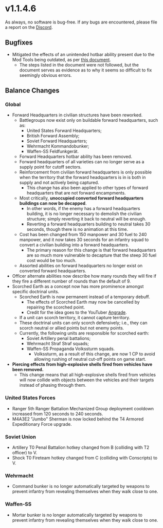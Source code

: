 # v1.1.4.6

As always, no software is bug-free. If any bugs are encountered, please file a report on the [Discord](https://discord.gg/6VeK5jhggB).

## Bugfixes

- Mitigated the effects of an unintended hotbar ability present due to the Mod Tools being outdated, as per [this document](https://www.coh2.org/topic/108687/guide-merge-the-patch-with-outdated-tools).
  - The steps listed in the document were not followed, but the document serves as evidence as to why it seems so difficult to fix seemingly obvious errors.

## Balance Changes

### Global

- Forward Headquarters in civilian structures have been reworked.
  - Battlegroups now exist only on buildable forward headquarters, such as:
    - United States Forward Headquarters;
    - British Forward Assembly;
    - Soviet Forward Headquarters;
    - Wehrmacht Kommandobunker;
    - Waffen-SS Feldfunkgerät.
  - Forward Headquarters hotbar ability has been removed.
  - Forward headquarters of all varieties can no longer serve as a supply point for cutoff sectors.
  - Reinforcement from civilian forward headquarters is only possible when the territory that the forward headquarters is in is both in supply and not actively being captured.
    - This change has also been applied to other types of forward headquarters that are not forward encampments.
  - Most critically, **unoccupied converted forward headquarters buildings can now be decapped**.
    - In other words, if the enemy has a forward headquarters building, it is no longer necessary to demolish the civilian structure; simply reverting it back to neutral will be enough.
    - Reverting a forward headquarters building to neutral takes 30 seconds, though there is no animation at this time.
  - Cost has been changed from 150 manpower and 30 fuel to 240 manpower, and it now takes 30 seconds for an infantry squad to convert a civilian building into a forward headquarters.
    - The primary reason for this change is that forward headquarters are so much more vulnerable to decapture that the steep 30 fuel cost would be too much.
  - Assorted abilities on forward headquarters no longer exist on converted forward headquarters.
- Officer alternate abilities now describe how many rounds they will fire if they fire a different number of rounds than the default of 9.
- Scorched Earth as a concept now has more prominence amongst specific doctrinal units.
  - Scorched Earth is now permanent instead of a temporary debuff.
    - The effects of Scorched Earth may now be cancelled by repairing the scorched point.
    - Credit for the idea goes to the YouTuber [Angrade](https://www.youtube.com/@angrade7317).
  - If a unit can scorch territory, it cannot capture territory.
  - These doctrinal units can only scorch defensively; i.e., they can scorch neutral or allied points but not enemy points.
  - Currently, the following units are responsible for scorched earth:
    - Soviet Artillery penal battalions;
    - Wehrmacht Straf Straf squads;
    - Waffen-SS Propaganda Volkssturm squads.
      - Volkssturm, as a result of this change, are now 1 CP to avoid allowing rushing of neutral cut-off points on game start.
- **Piercing effects from high-explosive shells fired from vehicles have been removed.**
  - This change means that all high-explosive shells fired from vehicles will now collide with objects between the vehicles and their targets instead of phasing through them.

### United States Forces

- Ranger 5th Ranger Battalion Mechanized Group deployment cooldown increased from 120 seconds to 240 seconds.
- M4A3E2 "Jumbo" Sherman is now locked behind the T4 Armored Expeditionary Force upgrade.

### Soviet Union

- Artillery T0 Penal Battalion hotkey changed from B (colliding with T2 officer) to V.
- Shock T0 Fireteam hotkey changed from C (colliding with Conscripts) to V.

### Wehrmacht

- Command bunker is no longer automatically targeted by weapons to prevent infantry from revealing themselves when they walk close to one.

### Waffen-SS

- Mortar bunker is no longer automatically targeted by weapons to prevent infantry from revealing themselves when they walk close to one.
